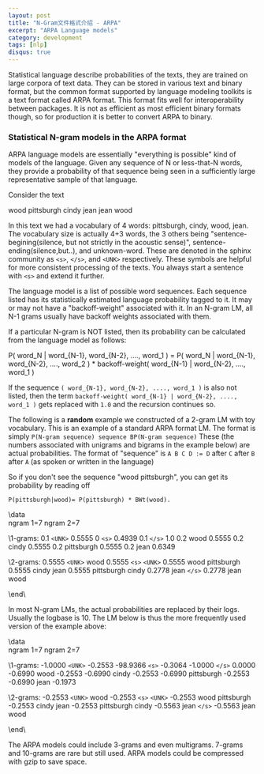 ```yaml
---
layout: post
title: "N-Gram文件格式介绍 - ARPA"
excerpt: "ARPA Language models"
category: development
tags: [nlp]
disqus: true
---
```


Statistical language describe probabilities of the texts, they are trained on
large corpora of text data. They can be stored in various text and binary
format, but the common format supported by language modeling toolkits is a text
format called ARPA format. This format fits well for interoperability between
packages. It is not as efficient as most efficient binary formats though, so
for production it is better to convert ARPA to binary.


### Statistical N-gram models in the ARPA format

ARPA language models are essentially "everything is possible" kind of models of
the language. Given any sequence of N or less-that-N words, they provide a
probability of that sequence being seen in a sufficiently large representative
sample of that language.

Consider the text


  wood pittsburgh cindy jean
  jean wood


In this text we had a vocabulary of 4 words:
pittsburgh, cindy, wood, jean. The vocabulary size is actually
4+3 words, the 3 others being "sentence-begining(silence, but not
strictly in the acoustic sense)", sentence-ending(silence,but..), and
unknown-word. These are denoted in the sphinx community as `<s>`, `</s>`, and
`<UNK>` respectively. These symbols are helpful for more consistent processing
of the texts. You always start a sentence with `<s>` and extend it further.

The language model is a list of possible word sequences. Each sequence listed
has its statistically estimated language probability tagged to it. It may or
may not have a "backoff-weight" associated with it. In an N-gram LM, all N-1
grams usually have backoff weights associated with them.

If a particular N-gram is NOT listed, then its probability can be
calculated from the language model as follows:


  P( word_N | word_{N-1}, word_{N-2}, ...., word_1 ) =
  P( word_N | word_{N-1}, word_{N-2}, ...., word_2 ) * backoff-weight(
word_{N-1} | word_{N-2}, ...., word_1 )


If the sequence `( word_{N-1}, word_{N-2}, ...., word_1 )` is also not
listed, then the term `backoff-weight( word_{N-1} | word_{N-2}, ...., word_1
)` gets replaced with `1.0` and the recursion continues so.

The following is a **random** example we constructed of a 2-gram LM with toy
vocabulary. This is an example of a standard ARPA format LM. The format is
simply `P(N-gram sequence) sequence BP(N-gram sequence)`
These (the numbers associated with unigrams and bigrams in the example  below)
are actual probabilities.
The format of "sequence" is `A B C D := D` after `C` after `B` after
`A` (as spoken or written in the language)

So if you don't see the sequence "wood pittsburgh", you can get its probability
by reading off

`P(pittsburgh|wood)= P(pittsburgh) * BWt(wood).`



  \data\
  ngram 1=7
  ngram 2=7

  \1-grams:
  0.1 `<UNK>` 0.5555
  0 `<s>`  0.4939
  0.1 `</s>`   1.0
  0.2 wood   0.5555
  0.2 cindy 0.5555
  0.2 pittsburgh    0.5555
  0.2 jean   0.6349

  \2-grams:
  0.5555 `<UNK>` wood
  0.5555 `<s>` `<UNK>`
  0.5555 wood pittsburgh
  0.5555 cindy jean
  0.5555 pittsburgh cindy
  0.2778 jean `</s>`
  0.2778 jean wood

  \end\




In most N-gram LMs, the actual probabilities are replaced by their
logs. Usually the logbase is 10. The LM below is thus the more
frequently used version of the example above:



  \data\
  ngram 1=7
  ngram 2=7

  \1-grams:
  -1.0000 `<UNK>` -0.2553
  -98.9366 `<s>`   -0.3064
  -1.0000 `</s>`   0.0000
  -0.6990 wood   -0.2553
  -0.6990 cindy -0.2553
  -0.6990 pittsburgh    -0.2553
  -0.6990 jean   -0.1973

  \2-grams:
  -0.2553 `<UNK>` wood
  -0.2553 `<s>` `<UNK>`
  -0.2553 wood pittsburgh
  -0.2553 cindy jean
  -0.2553 pittsburgh cindy
  -0.5563 jean `</s>`
  -0.5563 jean wood

  \end\



The ARPA models could include 3-grams and even multigrams. 7-grams and 10-grams
are rare but still used. ARPA models could be compressed with gzip to save
space.
